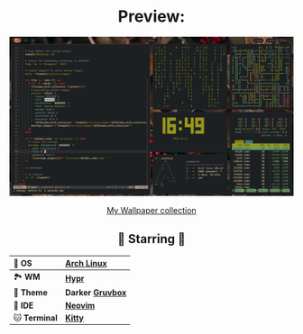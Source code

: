 <div align="center">
<h1>Preview:</h1>
<p align=><img alt="screenshot" src="https://raw.githubusercontent.com/andrewzn69/dotfiles/assets/crimson-hypr/main.png"></p>
<p align=><a href="https://github.com/andrewzn69/wallpapers">My Wallpaper collection</a></p>

## 🌟 Starring 🌟

| 💾 **OS**       | [**Arch Linux**](https://archlinux.org)                               |
| :-------------- | :-------------------------------------------------------------------- |
| 🏞️ **WM**       | [**Hypr**](https://hyprland.org)                                      |
| 🎨 **Theme**    | **Darker** [**Gruvbox**](https://github.com/ellisonleao/gruvbox.nvim) |
| 📝 **IDE**      | [**Neovim**](https://neovim.io)                                       |
| 🐱 **Terminal** | [**Kitty**](https://sw.kovidgoyal.net/kitty)                          |

</div>
